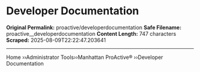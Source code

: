 # Developer Documentation

**Original Permalink:** proactive/developerdocumentation
**Safe Filename:** proactive__developerdocumentation
**Content Length:** 747 characters
**Scraped:** 2025-08-09T22:22:47.203641

---

Home &rsaquo;&rsaquo;Administrator Tools&rsaquo;&rsaquo;Manhattan ProActive® ››Developer Documentation